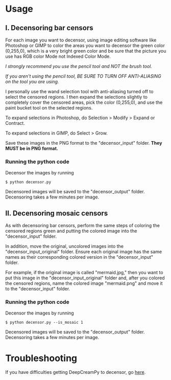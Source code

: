 # Usage
## I. Decensoring bar censors

For each image you want to decensor, using image editing software like Photoshop or GIMP to color the areas you want to decensor the green color (0,255,0), which is a very bright green color and be sure that the picture you use has RGB color Mode not Indexed Color Mode.

*I strongly recommend you use the pencil tool and NOT the brush tool.*

*If you aren't using the pencil tool, BE SURE TO TURN OFF ANTI-ALIASING on the tool you are using.*

I personally use the wand selection tool with anti-aliasing turned off to select the censored regions. I then expand the selections slightly to completely cover the censored areas, pick the color (0,255,0), and use the paint bucket tool on the selected regions.

To expand selections in Photoshop, do Selection > Modify > Expand or Contract.

To expand selections in GIMP, do Select > Grow.

Save these images in the PNG format to the "decensor_input" folder. **They MUST be in PNG format.**

### Running the python code

Decensor the images by running

```
$ python decensor.py
```

Decensored images will be saved to the "decensor_output" folder. Decensoring takes a few minutes per image.

## II. Decensoring mosaic censors

As with decensoring bar censors, perform the same steps of coloring the censored regions green and putting the colored image into the "decensor_input" folder.

In addition, move the original, uncolored images into the "decensor_input_original" folder. Ensure each original image has the same names as their corresponding colored version in the "decensor_input" folder.

For example, if the original image is called "mermaid.jpg," then you want to put this image in the "decensor_input_original" folder and, after you colored the censored regions, name the colored image "mermaid.png" and move it to the "decensor_input" folder.

### Running the python code

Decensor the images by running

```
$ python decensor.py --is_mosaic 1
```

Decensored images will be saved to the "decensor_output" folder. Decensoring takes a few minutes per image.

# Troubleshooting

If you have difficulties getting DeepCreamPy to decensor, go [here](TROUBLESHOOTING.md).
